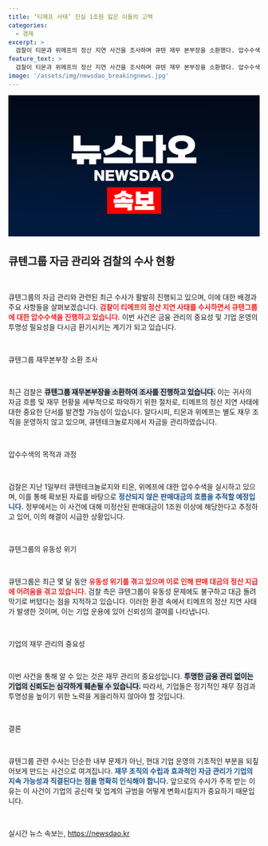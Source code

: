 ```yaml
---
title: ‘티메프 사태’ 진실 1조원 잃은 이들의 고백
categories:
  - 경제
excerpt: >
  검찰이 티몬과 위메프의 정산 지연 사건을 조사하며 큐텐 재무 본부장을 소환했다. 압수수색이 진행 중인 가운데, 큐텐그룹의 유동성 위기와 비자금 의혹이 점점 더 드러나고 있다. 이 상황, 당신은 어떻게 생각하나요?
feature_text: >
  검찰이 티몬과 위메프의 정산 지연 사건을 조사하며 큐텐 재무 본부장을 소환했다. 압수수색이 진행 중인 가운데, 큐텐그룹의 유동성 위기와 비자금 의혹이 점점 더 드러나고 있다. 이 상황, 당신은 어떻게 생각하나요?
image: '/assets/img/newsdao_breakingnews.jpg'
---
```


<p><img src="/assets/img/newsdao_breakingnews.jpg" alt="pcversion 속보" /></p>

<h2 data-ke-size="size26">큐텐그룹 자금 관리와 검찰의 수사 현황</h2>

<p data-ke-size="size16">&nbsp;</p>

<p>큐텐그룹의 자금 관리와 관련된 최근 수사가 활발히 진행되고 있으며, 이에 대한 배경과 주요 사항들을 살펴보겠습니다. <b><span style="color: #ee2323;">검찰이 티메프의 정산 지연 사태를 수사하면서 큐텐그룹에 대한 압수수색을 진행하고 있습니다.</span></b> 이번 사건은 금융 관리의 중요성 및 기업 운영의 투명성 필요성을 다시금 환기시키는 계기가 되고 있습니다.</p>

<p data-ke-size="size16">&nbsp;</p>

<p>큐텐그룹 재무본부장 소환 조사</p>

<p data-ke-size="size16">&nbsp;</p>

<p>최근 검찰은 <b><span style="background-color: #21538527;">큐텐그룹 재무본부장을 소환하여 조사를 진행하고 있습니다.</span></b> 이는 귀사의 자금 흐름 및 재무 현황을 세부적으로 파악하기 위한 절차로, 티메프의 정산 지연 사태에 대한 중요한 단서를 발견할 가능성이 있습니다. 알다시피, 티몬과 위메프는 별도 재무 조직을 운영하지 않고 있으며, 큐텐테크놀로지에서 자금을 관리하였습니다.</p>

<p data-ke-size="size16">&nbsp;</p>

<p>압수수색의 목적과 과정</p>

<p data-ke-size="size16">&nbsp;</p>

<p>검찰은 지난 1일부터 큐텐테크놀로지와 티몬, 위메프에 대한 압수수색을 실시하고 있으며, 이를 통해 확보된 자료를 바탕으로 <b><span style="color: #1a5490;">정산되지 않은 판매대금의 흐름을 추적할 예정입니다.</span></b> 정부에서는 이 사건에 대해 미정산된 판매대금이 1조원 이상에 해당한다고 추정하고 있어, 이의 해결이 시급한 상황입니다.</p>

<p data-ke-size="size16">&nbsp;</p>

<p>큐텐그룹의 유동성 위기</p>

<p data-ke-size="size16">&nbsp;</p>

<p>큐텐그룹은 최근 몇 달 동안 <b><span style="color: #ee2323;">유동성 위기를 겪고 있으며 이로 인해 판매 대금의 정산 지급에 어려움을 겪고 있습니다.</span></b> 검찰 측은 큐텐그룹이 유동성 문제에도 불구하고 대금 돌려막기로 버텼다는 점을 지적하고 있습니다. 이러한 환경 속에서 티메프의 정산 지연 사태가 발생한 것이며, 이는 기업 운용에 있어 신뢰성의 결여를 나타냅니다.</p>

<p data-ke-size="size16">&nbsp;</p>

<p>기업의 재무 관리의 중요성</p>

<p data-ke-size="size16">&nbsp;</p>

<p>이번 사건을 통해 알 수 있는 것은 재무 관리의 중요성입니다. <b><span style="background-color: #21538527;">투명한 금융 관리 없이는 기업의 신뢰도는 심각하게 훼손될 수 있습니다.</span></b> 따라서, 기업들은 정기적인 재무 점검과 투명성을 높이기 위한 노력을 게을리하지 않아야 할 것입니다. </p>

<p data-ke-size="size16">&nbsp;</p>

<p>결론</p>

<p data-ke-size="size16">&nbsp;</p>

<p>큐텐그룹 관련 수사는 단순한 내부 문제가 아닌, 현대 기업 운영의 기초적인 부분을 되짚어보게 만드는 사건으로 여겨집니다. <b><span style="color: #1a5490;">재무 조직의 수립과 효과적인 자금 관리가 기업의 지속 가능성과 직결된다는 점을 명확히 인식해야 합니다.</span></b> 앞으로의 수사가 주목 받는 이유는 이 사건이 기업의 공신력 및 업계의 규범을 어떻게 변화시킬지가 중요하기 때문입니다.</p>

<p data-ke-size="size16">&nbsp;</p>
실시간 뉴스 속보는, <a href="https://newsdao.kr" rel="dofollow">https://newsdao.kr</a>


